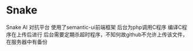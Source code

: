 # Snake
Snake AI 对抗平台
使用了semantic-ui前端框架
后台为php调用C程序
编译C程序在上传后进行
后台需要定期杀超时程序，不知何故github不允许上传该文件，在服务器中有备份
